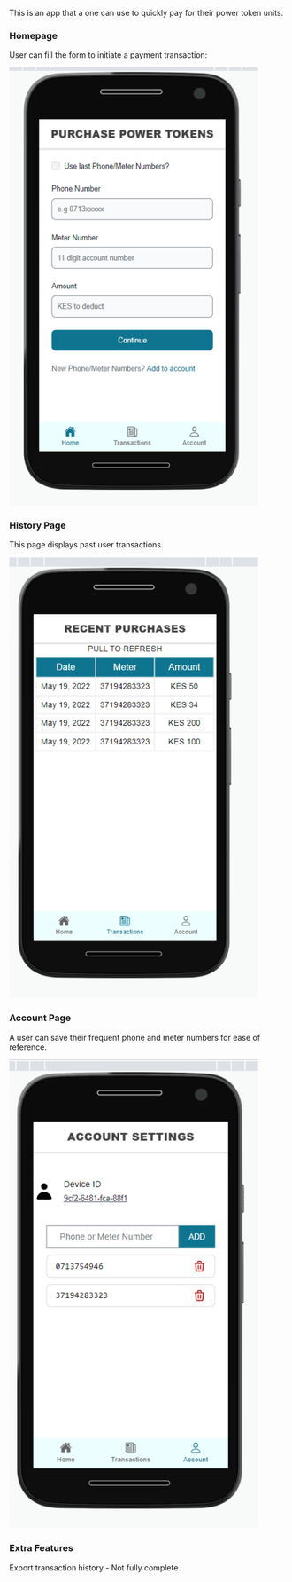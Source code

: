 This is an app that a one can use to quickly pay for their power token units.

### Homepage

User can fill the form to initiate a payment transaction:

<img src="https://github.com/nicksonlangat/billsapi/blob/master/screens/1.png"  width="450"/> 


### History Page

This page displays past user transactions.

<img src="https://github.com/nicksonlangat/billsapi/blob/master/screens/2.png"  width="450"/> 

### Account Page

A user can save their frequent phone and meter numbers for ease of reference.

<img src="https://github.com/nicksonlangat/billsapi/blob/master/screens/3.png"  width="450"/> 

### Extra Features
Export transaction history - Not fully complete